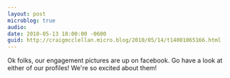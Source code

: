 ```yaml
---
layout: post
microblog: true
audio: 
date: 2010-05-13 18:00:00 -0600
guid: http://craigmcclellan.micro.blog/2010/05/14/t14001065166.html
---
```

Ok folks, our engagement pictures are up on facebook. Go have a look at either of our profiles! We're so excited about them!
